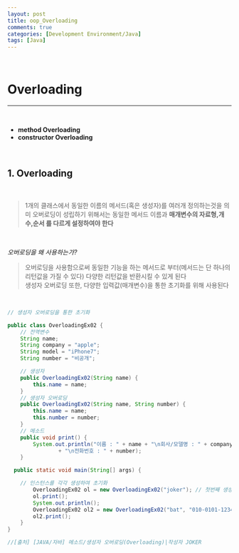 ```yaml
---
layout: post
title: oop_Overloading
comments: true
categories: [Development Environment/Java]
tags: [Java]
---
```


<br>

#  Overloading
---

<br>

* __method Overloading__
* __constructor Overloading__

<br>

## 1. Overloading

<br>

> 1개의 클래스에서 동일한 이름의 메서드(혹은 생성자)를 여러개 정의하는것을 의미
>오버로딩이 성립하기 위해서는 동일한 메서드 이름과 __매개변수의 자료형,개수,순서 를 다르게 설정하여야 한다__

<br>

_오버로딩을 왜 사용하는가?_
> 오버로딩을 사용함으로써 동일한 기능을 하는 메서드로 부터(메서드는 단 하나의 리턴값을 가질 수 있다) 다양한 리턴값을 반환시킬 수 있게 된다 <br> 생성자 오버로딩 또한, 다양한 입력값(매개변수)을 통한 초기화를 위해 사용된다

<br>

```java
// 생성자 오버로딩을 통한 초기화

public class OverloadingEx02 {
	// 전역변수
	String name;
	String company = "apple";
	String model = "iPhone7";
	String number = "비공개";

	// 생성자
	public OverloadingEx02(String name) {
		this.name = name;
	}
	// 생성자 오버로딩
	public OverloadingEx02(String name, String number) {
		this.name = name;
		this.number = number;
	}
	// 메소드
	public void print() {
		System.out.println("이름 : " + name + "\n회사/모델명 : " + company + "/" + model
				+ "\n전화번호 : " + number);
	}

  public static void main(String[] args) {

    // 인스턴스를 각각 생성하여 초기화
		OverloadingEx02 ol = new OverloadingEx02("joker"); // 첫번째 생성자 호출
		ol.print();
		System.out.println();
		OverloadingEx02 ol2 = new OverloadingEx02("bat", "010-0101-1234"); // 두번째 생성자 호출
		ol2.print();
	}
}

//[출처] [JAVA/자바] 메소드/생성자 오버로딩(Overloading)|작성자 JOKER

```
